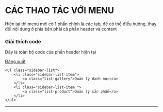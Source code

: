 # CÁC THAO TÁC VỚI MENU

Hiện tại thì menu mới có 1 phần chính là các tab, để có thể điều hướng, thay đổi nội dung ở phía bên phải cả phần header và content

### Giải thích code

Đây là toàn bộ code của phần header hiện tại

<div class="sidebar">
    <div class="sidebar-header">
        <a href="#">Đăng xuất
        </a>
    </div>

    <ul class="sidebar-list">
        <li class="sidebar-list-item">
            <a class="list-gallery">Quản lý danh mục</a>
        </li>
        <li class="sidebar-list-item ">
            <a class="list-product">Quản lý sản phẩm</a>
        </li>
    </ul>

</div>

<script>
$(document).ready(() => {
    $(".list-gallery").click(() => {
        const url = "category.php";
        window.history.pushState("new", "title", url);
        $("#main").load("category.php");
    });

    $(".list-product").click(() => {
        const url = "product.php";
        window.history.pushState("new", "title", url);
        $("#main").load("product.php");
    });
})
</script>

---

